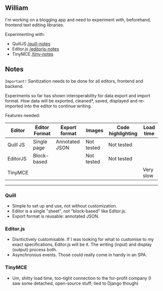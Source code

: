 ## William

I'm working on a blogging app and need to experiment with, beforehand, frontend text editing libraries.

Experimenting with:

+   QuillJS [/quill-notes](#quill)
+   Editor.js [/editorjs-notes](#editor.js)
+   TinyMCE [/tiny-notes](/tiny-notes)

## Notes

`Important!` Sanitization needs to be done for all editors, frontend and backend.

Experiments so far has shown interoperability for data export and import format. How data will be exported, cleaned*, saved, displayed and re-imported into the editor to continue writing.

Features needed:

| Editor   | Editor Format | Export format  | Images     | Code highlighting | Load time |
|----------|---------------|----------------|------------|-------------------|-----------|
| Quill JS | Single page   | Annotated JSON | Not tested | Not tested        |           |
| EditorJS | Block-based   |                | Not tested | Not tested        |           |
| TinyMCE  |               |                |            |                   | Very slow |

___

### Quill

+ Simple to set up and use, not without customization.
+ Editor is a single "sheet", not "block-based" like Editor.js.
+ Export format is reusable: annotated JSON.

### Editor.js

+ Disntictively customisable. If I was looking for what to customise to my exact specifications, Editor.js will be it. The writing (input) and display (output) process both.
+ Asynchronous events. Those could really come in handy in an SPA.

### TinyMCE
+ Um, shitty load time, too-tight connection to the for-profit company (I saw some detached, open-source stuff; tied to Django though)  

